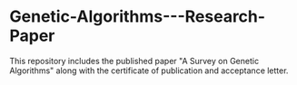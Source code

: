 # Genetic-Algorithms---Research-Paper
This repository includes the published paper "A Survey on Genetic Algorithms" along with the certificate of publication and acceptance letter.
